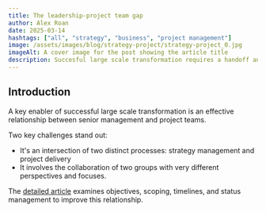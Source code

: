 ```yaml
---
title: The leadership-project team gap
author: Alex Roan
date: 2025-03-14
hashtags: ["all", "strategy", "business", "project management"]
image: /assets/images/blog/strategy-project/strategy-project_0.jpg
imageAlt: A cover image for the post showing the article title
description: Succesful large scale transformation requires a handoff and the ongoing collaboration between strategy and project delivery. This often involves senior teams working with project teams. I take a look at how to improve this relationship.
---
```


## Introduction

A key enabler of successful large scale transformation is an effective relationship between senior management and project teams.

Two key challenges stand out:

- It's an intersection of two distinct processes: strategy management and project delivery
- It involves the collaboration of two groups with very different perspectives and focuses.

The [detailed article](/projects/strategy-project/) examines objectives, scoping, timelines, and status management to improve this relationship.
